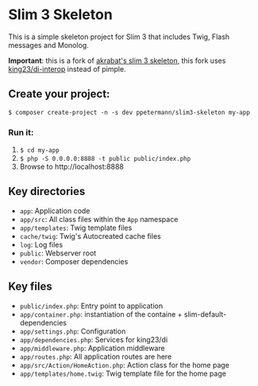 # Slim 3 Skeleton

This is a simple skeleton project for Slim 3 that includes Twig, Flash messages and Monolog.

**Important**: this is a fork of [akrabat's slim 3 skeleton](https://github.com/akrabat/slim3-skeleton),
this fork uses [king23/di-interop](https://github.com/ppetermann/king23-di) instead of pimple.

## Create your project:

    $ composer create-project -n -s dev ppetermann/slim3-skeleton my-app

### Run it:

1. `$ cd my-app`
2. `$ php -S 0.0.0.0:8888 -t public public/index.php`
3. Browse to http://localhost:8888

## Key directories

* `app`: Application code
* `app/src`: All class files within the `App` namespace
* `app/templates`: Twig template files
* `cache/twig`: Twig's Autocreated cache files
* `log`: Log files
* `public`: Webserver root
* `vendor`: Composer dependencies

## Key files

* `public/index.php`: Entry point to application
* `app/container.php`: instantiation of the containe + slim-default-dependencies
* `app/settings.php`: Configuration
* `app/dependencies.php`: Services for king23/di
* `app/middleware.php`: Application middleware
* `app/routes.php`: All application routes are here
* `app/src/Action/HomeAction.php`: Action class for the home page
* `app/templates/home.twig`: Twig template file for the home page

